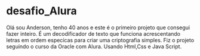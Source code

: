 # desafio_Alura
Olá sou Anderson, tenho 40 anos e este é o primeiro projeto que consegui fazer inteiro. É um decodificador de texto que funciona acrescentando letras em ordem especícas para criar uma criptografia simples. Fiz o projeto seguindo o curso da Oracle com Alura. Usando Html,Css e Java Script.
